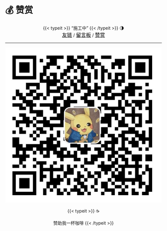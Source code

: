 # 💰 赞赏



<center>
  {{< typeit >}}
  “施工中”
  {{< /typeit >}}
  🌗<br>
  <a href="https://blog.ralvines.top/friend/"><font face="黑体" size=3 color="#000000">友链</font></a> / <a href="https://blog.ralvines.top/board/"><font face="黑体" size=3 color="#000000">留言板</font></a> / <a href="https://blog.ralvines.top/praise/"><u><font face="黑体" size=3 color="#000000">赞赏</font></u></a>
</center>

---


![☕️赞助我一杯咖啡](/images/qrcode.jpg)

<center>
{{< typeit >}}
☕️

赞助我一杯咖啡
{{< /typeit >}}</center>
